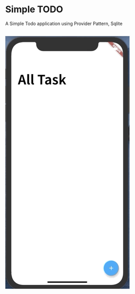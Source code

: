 # Simple TODO

A Simple Todo application using Provider Pattern, Sqlite 

<br>

<img src="https://github.com/hongbeomi/SimpleToDo/blob/master/result/flutter-todo.gif">

